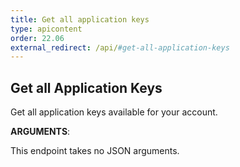 ```yaml
---
title: Get all application keys
type: apicontent
order: 22.06
external_redirect: /api/#get-all-application-keys
---
```


## Get all Application Keys

Get all application keys available for your account.

**ARGUMENTS**:

This endpoint takes no JSON arguments.
